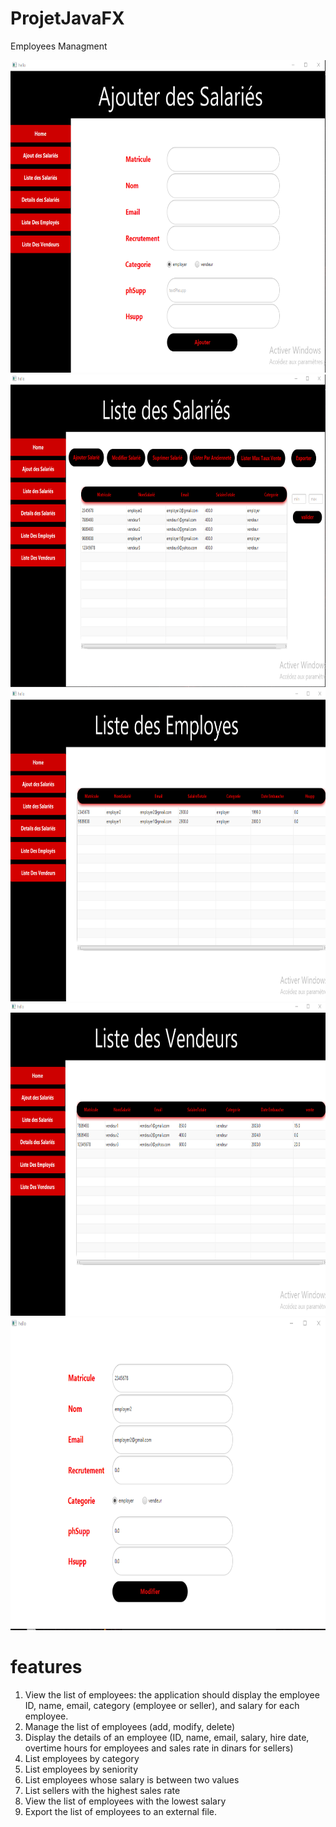 # ProjetJavaFX
Employees Managment

<p align="center">
    <img src="screenshots/1.png" alt="Image" height="500" />
    <img src="screenshots/2.png" alt="Image" height="500" />
    <img src="screenshots/3.png" alt="Image" height="500" />
    <img src="screenshots/4.png" alt="Image" height="500" />
    <img src="screenshots/5.png" alt="Image" height="500" />
  
  
</p>

# features
1. View the list of employees: the application should display the employee ID, name, email, category (employee or seller), and salary for each employee.
2. Manage the list of employees (add, modify, delete)
3. Display the details of an employee (ID, name, email, salary, hire date, overtime hours for employees and sales rate in dinars for sellers)
4. List employees by category
5. List employees by seniority
6. List employees whose salary is between two values
7. List sellers with the highest sales rate
8. View the list of employees with the lowest salary
9. Export the list of employees to an external file.
